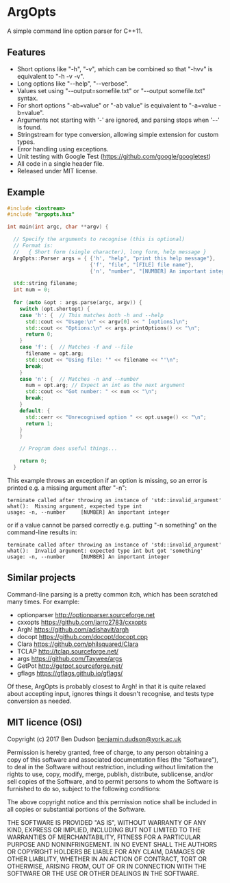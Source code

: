 ArgOpts
=======

A simple command line option parser for C++11.

Features
--------

* Short options like "-h", "-v", which can be combined so that "-hvv" is equivalent to "-h -v -v".
* Long options like "--help", "--verbose".
* Values set using "--output=somefile.txt" or "--output somefile.txt" syntax.
* For short options "-ab=value" or "-ab value" is equivalent to "-a=value -b=value".
* Arguments not starting with '-' are ignored, and parsing stops when '--' is found.
* Stringstream for type conversion, allowing simple extension for custom types.
* Error handling using exceptions.
* Unit testing with Google Test (https://github.com/google/googletest)
* All code in a single header file.
* Released under MIT license.

Example
-------

```C++
#include <iostream>
#include "argopts.hxx"

int main(int argc, char **argv) {

  // Specify the arguments to recognise (this is optional)
  // Format is:
  //   { Short form (single character), long form, help message }
  ArgOpts::Parser args = { {'h', "help", "print this help message"},
                           {'f', "file", "[FILE] file name"},
                           {'n', "number", "[NUMBER] An important integer"}};

  std::string filename;
  int num = 0;
  
  for (auto &opt : args.parse(argc, argv)) {
    switch (opt.shortopt) {
    case 'h': {  // This matches both -h and --help
      std::cout << "Usage:\n" << argv[0] << " [options]\n";
      std::cout << "Options:\n" << args.printOptions() << "\n";
      return 0;
    }
    case 'f': {  // Matches -f and --file
      filename = opt.arg;
      std::cout << "Using file: '" << filename << "'\n";
      break;
    }
    case 'n': {  // Matches -n and --number
      num = opt.arg; // Expect an int as the next argument
      std::cout << "Got number: " << num << "\n";
      break;
    }
    default: {
      std::cerr << "Unrecognised option " << opt.usage() << "\n";
      return 1;
    }
    }

    // Program does useful things...

    return 0;
  }
```

This example throws an exception if an option is missing, so
an error is printed e.g. a missing argument after "-n":

    terminate called after throwing an instance of 'std::invalid_argument'
    what():  Missing argument, expected type int
    usage: -n, --number		[NUMBER] An important integer

or if a value cannot be parsed correctly e.g. putting "-n something" on the
command-line results in:

    terminate called after throwing an instance of 'std::invalid_argument'
    what():  Invalid argument: expected type int but got 'something'
    usage: -n, --number		[NUMBER] An important integer

Similar projects
----------------

Command-line parsing is a pretty common itch, which has been scratched many times.
For example:

* optionparser http://optionparser.sourceforge.net
* cxxopts https://github.com/jarro2783/cxxopts
* Argh! https://github.com/adishavit/argh
* docopt https://github.com/docopt/docopt.cpp
* Clara https://github.com/philsquared/Clara
* TCLAP http://tclap.sourceforge.net/
* args https://github.com/Taywee/args
* GetPot http://getpot.sourceforge.net/
* gflags https://gflags.github.io/gflags/

Of these, ArgOpts is probably closest to Argh! in that it is quite relaxed about
accepting input, ignores things it doesn't recognise, and tests type
conversion as needed.

MIT licence (OSI)
-----------------

Copyright (c) 2017 Ben Dudson <benjamin.dudson@york.ac.uk>

Permission is hereby granted, free of charge, to any person obtaining a copy
of this software and associated documentation files (the "Software"), to deal
in the Software without restriction, including without limitation the rights
to use, copy, modify, merge, publish, distribute, sublicense, and/or sell
copies of the Software, and to permit persons to whom the Software is
furnished to do so, subject to the following conditions:

The above copyright notice and this permission notice shall be included in all
copies or substantial portions of the Software.

THE SOFTWARE IS PROVIDED "AS IS", WITHOUT WARRANTY OF ANY KIND, EXPRESS OR
IMPLIED, INCLUDING BUT NOT LIMITED TO THE WARRANTIES OF MERCHANTABILITY,
FITNESS FOR A PARTICULAR PURPOSE AND NONINFRINGEMENT. IN NO EVENT SHALL THE
AUTHORS OR COPYRIGHT HOLDERS BE LIABLE FOR ANY CLAIM, DAMAGES OR OTHER
LIABILITY, WHETHER IN AN ACTION OF CONTRACT, TORT OR OTHERWISE, ARISING FROM,
OUT OF OR IN CONNECTION WITH THE SOFTWARE OR THE USE OR OTHER DEALINGS IN THE
SOFTWARE.
